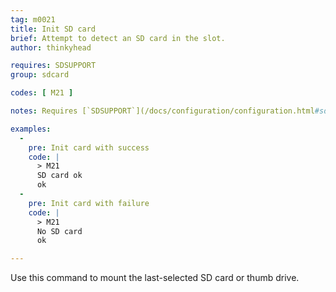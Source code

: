 ```yaml
---
tag: m0021
title: Init SD card
brief: Attempt to detect an SD card in the slot.
author: thinkyhead

requires: SDSUPPORT
group: sdcard

codes: [ M21 ]

notes: Requires [`SDSUPPORT`](/docs/configuration/configuration.html#sd-card)

examples:
  -
    pre: Init card with success
    code: |
      > M21
      SD card ok
      ok
  -
    pre: Init card with failure
    code: |
      > M21
      No SD card
      ok

---
```


Use this command to mount the last-selected SD card or thumb drive.
